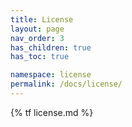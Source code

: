 ```yaml
---
title: License
layout: page
nav_order: 3
has_children: true
has_toc: true

namespace: license
permalink: /docs/license/
---
```

{% tf license.md %}
